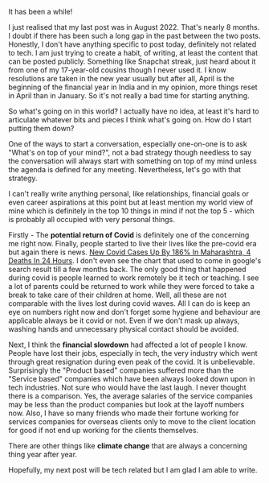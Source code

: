 It has been a while!

I just realised that my last post was in August 2022. That's nearly 8 months. I doubt if there has been such a long gap in the past between the two posts. Honestly, I don't have anything specific to post today, definitely not related to tech. I am just trying to create a habit, of writing, at least the content that can be posted publicly. Something like Snapchat streak, just heard about it from one of my 17-year-old cousins though I never used it.  I know resolutions are taken in the new year usually but after all, April is the beginning of the financial year in India and in my opinion, more things reset in April than in January. So it's not really a bad time for starting anything.

So what's going on in this world? I actually have no idea, at least it's hard to articulate whatever bits and pieces I think what's going on. How do I start putting them down?

One of the ways to start a conversation, especially one-on-one is to ask "What's on top of your mind?", not a bad strategy though needless to say the conversation will always start with something on top of my mind unless the agenda is defined for any meeting. Nevertheless, let's go with that strategy.

I can't really write anything personal, like relationships, financial goals or even career aspirations at this point but at least mention my world view of mine which is definitely in the top 10 things in mind if not the top 5 - which is probably all occupied with very personal things.

Firstly - The **potential return of Covid** is definitely one of the concerning me right now. Finally, people started to live their lives like the pre-covid era but again there is news. [New Covid Cases Up By 186% In Maharashtra, 4 Deaths In 24 Hours](https://www.ndtv.com/india-news/new-covid-cases-up-by-186-in-maharashtra-4-deaths-in-24-hours-3920000). I don't even see the chart that used to come in google's search result till a few months back. The only good thing that happened during covid is people learned to work remotely be it tech or teaching. I see a lot of parents could be returned to work while they were forced to take a break to take care of their children at home. Well, all these are not comparable with the lives lost during covid waves. All I can do is keep an eye on numbers right now and don't forget some hygiene and behaviour are applicable always be it covid or not. Even if we don't mask up always, washing hands and unnecessary physical contact should be avoided.

Next, I think the **financial slowdown** had affected a lot of people I know. People have lost their jobs, especially in tech, the very industry which went through great resignation during even peak of the covid. It is unbelievable. Surprisingly the "Product based" companies suffered more than the "Service based" companies which have been always looked down upon in tech industries. Not sure who would have the last laugh. I never thought there is a comparison. Yes, the average salaries of the service companies may be less than the product companies but look at the layoff numbers now. Also, I have so many friends who made their fortune working for services companies for overseas clients only to move to the client location for good if not end up working for the clients themselves. 

There are other things like **climate change** that are always a concerning thing year after year.

Hopefully, my next post will be tech related but I am glad I am able to write.

<!--stackedit_data:
eyJoaXN0b3J5IjpbLTE2Nzc4MjI1NTEsNzI4MjkyNzA5XX0=
-->